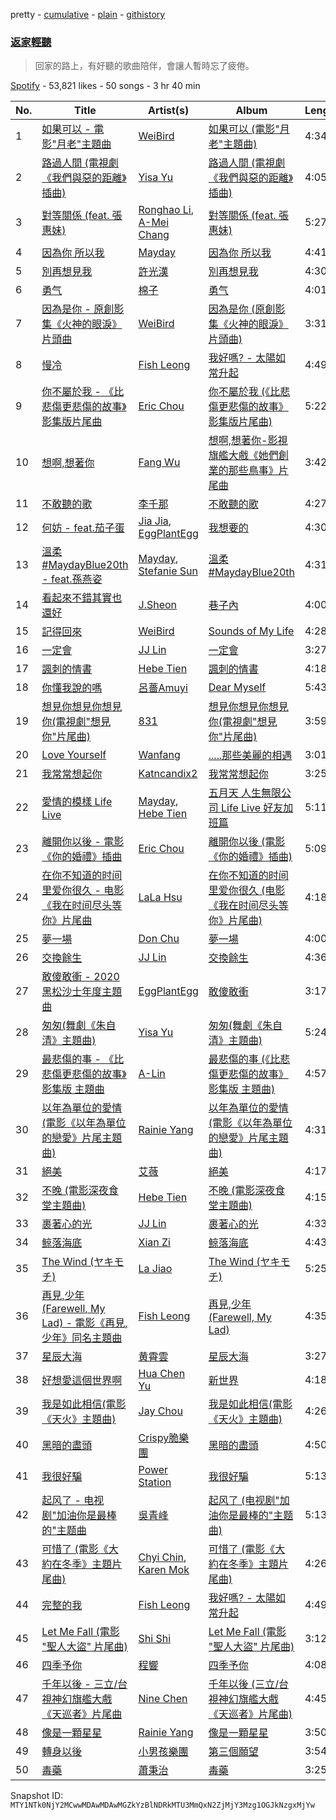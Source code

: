 pretty - [cumulative](/playlists/cumulative/37i9dQZF1DX74DDhiuyXIl.md) - [plain](/playlists/plain/37i9dQZF1DX74DDhiuyXIl) - [githistory](https://github.githistory.xyz/mackorone/spotify-playlist-archive/blob/main/playlists/plain/37i9dQZF1DX74DDhiuyXIl)

### [返家輕聽](https://open.spotify.com/playlist/37i9dQZF1DX74DDhiuyXIl)

> 回家的路上，有好聽的歌曲陪伴，會讓人暫時忘了疲倦。

[Spotify](https://open.spotify.com/user/spotify) - 53,821 likes - 50 songs - 3 hr 40 min

| No. | Title | Artist(s) | Album | Length |
|---|---|---|---|---|
| 1 | [如果可以 \- 電影"月老"主題曲](https://open.spotify.com/track/72OVnXDzugvrCU25lMi9au) | [WeiBird](https://open.spotify.com/artist/7y3HnWCFEvWj4KM9GFSkiX) | [如果可以 \(電影"月老"主題曲\)](https://open.spotify.com/album/6CGKNcn63JbPWljHtQi1L0) | 4:34 |
| 2 | [路過人間 \(電視劇《我們與惡的距離》插曲\)](https://open.spotify.com/track/7AD1bYfx0VfFCFZgEbsya4) | [Yisa Yu](https://open.spotify.com/artist/75CM5fojYdKYD0xYSFh22Z) | [路過人間 \(電視劇《我們與惡的距離》插曲\)](https://open.spotify.com/album/0lesN4AgiYrIZDexV1ivbC) | 4:05 |
| 3 | [對等關係 \(feat\. 張惠妹\)](https://open.spotify.com/track/4PMakIBWXujbe2MIsuZtOc) | [Ronghao Li](https://open.spotify.com/artist/0rTP0x4vRFSDbhtqcCqc8K), [A\-Mei Chang](https://open.spotify.com/artist/6noxsCszBEEK04kCehugOp) | [對等關係 \(feat\. 張惠妹\)](https://open.spotify.com/album/5gFrWCYLmqUyxCSQz58WC2) | 5:27 |
| 4 | [因為你 所以我](https://open.spotify.com/track/3oRP6yGs5d0kFpGRRzzaS8) | [Mayday](https://open.spotify.com/artist/16s0YTFcyjP4kgFwt7ktrY) | [因為你 所以我](https://open.spotify.com/album/0bLc2MyuEEP8eiMnd6v5Rt) | 4:41 |
| 5 | [別再想見我](https://open.spotify.com/track/7xv1df9mhiy8JyPvaUW61f) | [許光漢](https://open.spotify.com/artist/3hhUgkTf3fFYGogFMbV5Wv) | [別再想見我](https://open.spotify.com/album/0wH1j5vCOautchAN4S6DbX) | 4:30 |
| 6 | [勇气](https://open.spotify.com/track/5rY7xc2h5Imj6iFn97h8Qj) | [棉子](https://open.spotify.com/artist/6Y4Ur76H9vh8gw4QADaUKp) | [勇气](https://open.spotify.com/album/0CVoVI7UnycE7lcKcKqoeU) | 4:01 |
| 7 | [因為是你 \- 原創影集《火神的眼淚》片頭曲](https://open.spotify.com/track/0TqOMBOKodVMnr1NgMwOt7) | [WeiBird](https://open.spotify.com/artist/7y3HnWCFEvWj4KM9GFSkiX) | [因為是你 \(原創影集《火神的眼淚》片頭曲\)](https://open.spotify.com/album/5YSunwRv17InUanAfwwHhr) | 3:31 |
| 8 | [慢冷](https://open.spotify.com/track/3NNDJfWMGHuNpvHWTImmlW) | [Fish Leong](https://open.spotify.com/artist/3aIDSTKS9yH745GUQBxDcS) | [我好嗎? \- 太陽如常升起](https://open.spotify.com/album/13EgeVmtvcqQIdJJix6QzM) | 4:49 |
| 9 | [你不屬於我 \- 《比悲傷更悲傷的故事》影集版片尾曲](https://open.spotify.com/track/5Y47GrCrjQY44qFv8Gt0Gm) | [Eric Chou](https://open.spotify.com/artist/5fEQLwq1BWWQNR8GzhOIvi) | [你不屬於我 \(《比悲傷更悲傷的故事》影集版片尾曲\)](https://open.spotify.com/album/6tsPH97HyxcVfg5mEtOGdv) | 5:22 |
| 10 | [想啊,想著你](https://open.spotify.com/track/19Rl0IayqFowdGavS3k56E) | [Fang Wu](https://open.spotify.com/artist/2GluLnUHh09d9sUXwpoMJu) | [想啊,想著你\-影視旗艦大戲《她們創業的那些鳥事》片尾曲](https://open.spotify.com/album/031LPYqzaLIvDeUam8kN0c) | 3:42 |
| 11 | [不敢聽的歌](https://open.spotify.com/track/4vNQ1EfgVDbwxnsHdBl7Io) | [李千那](https://open.spotify.com/artist/0rOFGXlFK59NmUCHga8oZM) | [不敢聽的歌](https://open.spotify.com/album/6cmfWMoPzvzQe89VLRIXke) | 4:27 |
| 12 | [何妨 \- feat.茄子蛋](https://open.spotify.com/track/0YH4Oy7kDIglwp5yRPBjUA) | [Jia Jia](https://open.spotify.com/artist/5qUYuf6cIHU241KxPyDMBp), [EggPlantEgg](https://open.spotify.com/artist/6g641431O1Xkl7HAs2yFEg) | [我想要的](https://open.spotify.com/album/0BgXOIWCoxjO5Lh6z58o4S) | 4:30 |
| 13 | [溫柔 \#MaydayBlue20th \- feat.孫燕姿](https://open.spotify.com/track/40fcXSuSb80MekMZM1ei2J) | [Mayday](https://open.spotify.com/artist/16s0YTFcyjP4kgFwt7ktrY), [Stefanie Sun](https://open.spotify.com/artist/0SIXZXJCAhNU8sxK0qm7hn) | [溫柔 \#MaydayBlue20th](https://open.spotify.com/album/0hFNgUJRgBphC1NBJaZGI3) | 4:31 |
| 14 | [看起來不錯其實也還好](https://open.spotify.com/track/3zMmF25anSSUsnJmcYMbmF) | [J.Sheon](https://open.spotify.com/artist/4DEItwf281SHmTnS8q3Mn9) | [巷子內](https://open.spotify.com/album/7aNRNUuP1X1f6B1MxUp9QX) | 4:00 |
| 15 | [記得回來](https://open.spotify.com/track/2gC8kQbtDqzqFTnN4OAWoG) | [WeiBird](https://open.spotify.com/artist/7y3HnWCFEvWj4KM9GFSkiX) | [Sounds of My Life](https://open.spotify.com/album/2LmBCs61pclie64NIWqPWS) | 4:28 |
| 16 | [一定會](https://open.spotify.com/track/2W3RHGoIiSACvtk51Ehhxi) | [JJ Lin](https://open.spotify.com/artist/7Dx7RhX0mFuXhCOUgB01uM) | [一定會](https://open.spotify.com/album/1HM6brsnjlgf9bKaGGuibb) | 3:27 |
| 17 | [諷刺的情書](https://open.spotify.com/track/45KPkAhDwxLd62MybIxF1c) | [Hebe Tien](https://open.spotify.com/artist/14bJhryXGk6H6qlGzwj3W5) | [諷刺的情書](https://open.spotify.com/album/59aMP72DRMh9X5xuNdYTxN) | 4:18 |
| 18 | [你懂我說的嗎](https://open.spotify.com/track/2nQL1tJSOqx8mfVNJXuVNk) | [呂薔Amuyi](https://open.spotify.com/artist/2HYZy1ndUbE1sJw9zfOaEB) | [Dear Myself](https://open.spotify.com/album/5vtzx3WkGesmshvpPdJ5oC) | 5:43 |
| 19 | [想見你想見你想見你\(電視劇"想見你"片尾曲\)](https://open.spotify.com/track/69zgyr5HVKdInjeKpq1qHa) | [831](https://open.spotify.com/artist/3TtgOeQcNkf9WVDA4xPBJM) | [想見你想見你想見你\(電視劇"想見你"片尾曲\)](https://open.spotify.com/album/44M14sRDzNZBtfaSH9Au3i) | 3:59 |
| 20 | [Love Yourself](https://open.spotify.com/track/0rWyscDVZbgTKRKtjPPy1X) | [Wanfang](https://open.spotify.com/artist/468BFRg8N0wGREo2L4TXZp) | [.....那些美麗的相遇](https://open.spotify.com/album/71PV7hkfS3aqdW1b8aMEOb) | 3:01 |
| 21 | [我常常想起你](https://open.spotify.com/track/0Cs1Z7vadgSTNpVCTojnU7) | [Katncandix2](https://open.spotify.com/artist/3bnBRciC7Gz8urBu9gEQAw) | [我常常想起你](https://open.spotify.com/album/3NJsnRtqCIYSVkkj37O6Z2) | 3:25 |
| 22 | [愛情的模樣 Life Live](https://open.spotify.com/track/4b1SzvKg74EQ8ftVH0ke8Z) | [Mayday](https://open.spotify.com/artist/16s0YTFcyjP4kgFwt7ktrY), [Hebe Tien](https://open.spotify.com/artist/14bJhryXGk6H6qlGzwj3W5) | [五月天 人生無限公司 Life Live 好友加班篇](https://open.spotify.com/album/5Rfn5E0vo8RIUfWsr0B31Y) | 5:11 |
| 23 | [離開你以後 \- 電影《你的婚禮》插曲](https://open.spotify.com/track/4cSCMlCcY65zlz1ZPhqsCe) | [Eric Chou](https://open.spotify.com/artist/5fEQLwq1BWWQNR8GzhOIvi) | [離開你以後 \(電影《你的婚禮》插曲\)](https://open.spotify.com/album/5CPLcd9fvDNZz4xkAuoovk) | 5:09 |
| 24 | [在你不知道的时间里爱你很久 \- 电影《我在时间尽头等你》片尾曲](https://open.spotify.com/track/103IeGsEatrmA2Q4Vb1RpM) | [LaLa Hsu](https://open.spotify.com/artist/3dI4Io8XE33J2o04ZwjR0Y) | [在你不知道的时间里爱你很久 \(电影《我在时间尽头等你》片尾曲\)](https://open.spotify.com/album/3XPJqAQ3az7bQg3H5Ohr9y) | 4:18 |
| 25 | [夢一場](https://open.spotify.com/track/1lpJhCL8fJIFSlDhoZNPhv) | [Don Chu](https://open.spotify.com/artist/3PaGbJTBNMBBp6RCW3ZiDM) | [夢一場](https://open.spotify.com/album/5RS86ybDku4OHUh63ij4q7) | 4:00 |
| 26 | [交換餘生](https://open.spotify.com/track/4daA20tBusVX29bUWgd8Dw) | [JJ Lin](https://open.spotify.com/artist/7Dx7RhX0mFuXhCOUgB01uM) | [交換餘生](https://open.spotify.com/album/01m6dzbrm0kl8SmEqWoac6) | 4:36 |
| 27 | [敢傻敢衝 \- 2020黑松沙士年度主題曲](https://open.spotify.com/track/3V0psPzZ73wCDh4BmM7izM) | [EggPlantEgg](https://open.spotify.com/artist/6g641431O1Xkl7HAs2yFEg) | [敢傻敢衝](https://open.spotify.com/album/3W8AXuHbge4JtOzjhmLIpo) | 3:17 |
| 28 | [匆匆\(舞劇《朱自清》主題曲\)](https://open.spotify.com/track/3cdudO4RfPsYfia9aVJKgh) | [Yisa Yu](https://open.spotify.com/artist/75CM5fojYdKYD0xYSFh22Z) | [匆匆\(舞劇《朱自清》主題曲\)](https://open.spotify.com/album/4Y26FrufaEEVNUVXP0gQxA) | 5:24 |
| 29 | [最悲傷的事 \- 《比悲傷更悲傷的故事》影集版 主題曲](https://open.spotify.com/track/1uFmbLzPHHoweD5HEKg240) | [A\-Lin](https://open.spotify.com/artist/28gf2piFx6cAKOMIwcky5a) | [最悲傷的事 \(《比悲傷更悲傷的故事》影集版 主題曲\)](https://open.spotify.com/album/5wwMx4hWNkUijoyTVdXwln) | 4:57 |
| 30 | [以年為單位的愛情\(電影《以年為單位的戀愛》片尾主題曲\)](https://open.spotify.com/track/5f939ccwoOJXxU2Sj6RxU4) | [Rainie Yang](https://open.spotify.com/artist/0MEchSWR9pJvw1S5CV3Kuk) | [以年為單位的愛情\(電影《以年為單位的戀愛》片尾主題曲\)](https://open.spotify.com/album/7vLFjY35aHSs0xwkzCTVAR) | 4:31 |
| 31 | [絕美](https://open.spotify.com/track/1OTkBssUemEQ5TeaNNXqzB) | [艾薇](https://open.spotify.com/artist/0RaC2hXyniYsju0mCSNz90) | [絕美](https://open.spotify.com/album/0AIaDVgrx7XBepz6pJEfrn) | 4:17 |
| 32 | [不晚 \(電影深夜食堂主題曲\)](https://open.spotify.com/track/7t40YRK7GQBf5pqtOzMcF6) | [Hebe Tien](https://open.spotify.com/artist/14bJhryXGk6H6qlGzwj3W5) | [不晚 \(電影深夜食堂主題曲\)](https://open.spotify.com/album/6tZboJANkkm5LGhlUnhkRQ) | 4:15 |
| 33 | [裹著心的光](https://open.spotify.com/track/4qasQt2JsuBK8ZwERwuAZO) | [JJ Lin](https://open.spotify.com/artist/7Dx7RhX0mFuXhCOUgB01uM) | [裹著心的光](https://open.spotify.com/album/5Ahq8CVYewyMVVjIcHgqUO) | 4:33 |
| 34 | [鲸落海底](https://open.spotify.com/track/6SCJVKQdBc4KDDCafZ4S8p) | [Xian Zi](https://open.spotify.com/artist/2CBuGdj5Nmgx1VfrgLnGoJ) | [鲸落海底](https://open.spotify.com/album/7dHNvUWY9c3nix7Stp8zMy) | 4:43 |
| 35 | [The Wind \(ヤキモチ\)](https://open.spotify.com/track/1SCWdnVZia7xL07c3NPgY3) | [La Jiao](https://open.spotify.com/artist/3yZMiB20tCWB68QWMz9q2k) | [The Wind \(ヤキモチ\)](https://open.spotify.com/album/19qSjegwcP8NYsQnX623bp) | 5:25 |
| 36 | [再見,少年 \(Farewell, My Lad\) \- 電影《再見,少年》同名主題曲](https://open.spotify.com/track/5KSOS6tZc3kl2BNdDdyRDR) | [Fish Leong](https://open.spotify.com/artist/3aIDSTKS9yH745GUQBxDcS) | [再見,少年 \(Farewell, My Lad\)](https://open.spotify.com/album/17FoOLd2lSTX3XtSYFaG3p) | 4:35 |
| 37 | [星辰大海](https://open.spotify.com/track/47O6EPP78iQOOma2OVsYwS) | [黄霄雲](https://open.spotify.com/artist/4vcc1VAbvzJjbMTsPYL6OU) | [星辰大海](https://open.spotify.com/album/6TMqv3zCwNxM8JbNeUpk4P) | 3:27 |
| 38 | [好想愛這個世界啊](https://open.spotify.com/track/4dCJwNoQG5Fx42pqIz99Vn) | [Hua Chen Yu](https://open.spotify.com/artist/7v7bP8NfcMYh4sDADEAy6Z) | [新世界](https://open.spotify.com/album/0Iop0Fib806nAGvI6EPZrZ) | 4:18 |
| 39 | [我是如此相信\(電影《天火》主題曲\)](https://open.spotify.com/track/0qgZJeru7Sw3wRBOGV6H89) | [Jay Chou](https://open.spotify.com/artist/2elBjNSdBE2Y3f0j1mjrql) | [我是如此相信\(電影《天火》主題曲\)](https://open.spotify.com/album/6QxYLlLu4gVBeNs1wZoKoZ) | 4:26 |
| 40 | [黑暗的盡頭](https://open.spotify.com/track/28CLaWua9bFuh66F1whfW5) | [Crispy脆樂團](https://open.spotify.com/artist/5AO5nzx14PfLNfVgYVd0rw) | [黑暗的盡頭](https://open.spotify.com/album/2hIAj2xj4LDiUzButN29Ce) | 4:50 |
| 41 | [我很好騙](https://open.spotify.com/track/5VJV7hZSVV81OrQN3VDmfM) | [Power Station](https://open.spotify.com/artist/6zCAdMK7SVxKyGMnAc26Cy) | [我很好騙](https://open.spotify.com/album/7f0TsfTwdRaujau4u25Jsq) | 5:13 |
| 42 | [起风了 \- 电视剧"加油你是最棒的"主题曲](https://open.spotify.com/track/5ZiMscIUd9Gozq4JFPnlJQ) | [吳青峰](https://open.spotify.com/artist/5a5vu4RzsAHdKN0aYyblZ8) | [起风了 \(电视剧"加油你是最棒的"主题曲\)](https://open.spotify.com/album/1ETGJpJwupn8IEv4XYxcE7) | 5:13 |
| 43 | [可惜了 \(電影《大約在冬季》主題片尾曲\)](https://open.spotify.com/track/6t9yroLrmNDVfOV2AicYmm) | [Chyi Chin](https://open.spotify.com/artist/4VhiuMC32Qj7pVW3e6Nlms), [Karen Mok](https://open.spotify.com/artist/6jlz5QSUqbKE4vnzo2qfP1) | [可惜了 \(電影《大約在冬季》主題片尾曲\)](https://open.spotify.com/album/6tjVDuKYuqubiBizWK4Asq) | 4:26 |
| 44 | [完整的我](https://open.spotify.com/track/6b4lo9VraG23VigqszlKuI) | [Fish Leong](https://open.spotify.com/artist/3aIDSTKS9yH745GUQBxDcS) | [我好嗎? \- 太陽如常升起](https://open.spotify.com/album/13EgeVmtvcqQIdJJix6QzM) | 4:49 |
| 45 | [Let Me Fall \(電影 "聖人大盜" 片尾曲\)](https://open.spotify.com/track/6NSIhIAlPt7ibeTERkiqTc) | [Shi Shi](https://open.spotify.com/artist/4XKp9GFAQfsh2NflSRnHQi) | [Let Me Fall \(電影 "聖人大盜" 片尾曲\)](https://open.spotify.com/album/6NGi0ac8CqDapbpM1Zqbcq) | 3:12 |
| 46 | [四季予你](https://open.spotify.com/track/0upiMcFbQHH51etgz4xK0l) | [程響](https://open.spotify.com/artist/7nKA1c1Qn6nI0XA8yburf3) | [四季予你](https://open.spotify.com/album/4csJfkLKIaltiP8ALv7H0S) | 4:08 |
| 47 | [千年以後 \- 三立/台視神幻旗艦大戲《天巡者》片尾曲](https://open.spotify.com/track/26IMkJibNcV5H51fA9KCB0) | [Nine Chen](https://open.spotify.com/artist/4MMQmzYiUiuD8VwjrJu3v6) | [千年以後 \(三立/台視神幻旗艦大戲《天巡者》片尾曲\)](https://open.spotify.com/album/7tyFF1jNPVyP6GtzD5wYgc) | 4:45 |
| 48 | [像是一顆星星](https://open.spotify.com/track/6SMLP3dTwRTuc1E1YUjrB1) | [Rainie Yang](https://open.spotify.com/artist/0MEchSWR9pJvw1S5CV3Kuk) | [像是一顆星星](https://open.spotify.com/album/12UdZ0g89H8qexIJJZZfxS) | 3:50 |
| 49 | [轉身以後](https://open.spotify.com/track/5obVTP9NuZteplNYJiEYAd) | [小男孩樂團](https://open.spotify.com/artist/4N9mUjAWoNCkLN0kCxzaL5) | [第三個願望](https://open.spotify.com/album/78m2xNrF05ernsv6Rp94qx) | 3:54 |
| 50 | [毒藥](https://open.spotify.com/track/34YwC7hZlGeIyIZGir8WHE) | [蕭秉治](https://open.spotify.com/artist/0Ej4GfzIcW3dWP0rC5d4x1) | [毒藥](https://open.spotify.com/album/49FXdUp7VMFszWjZSHlvWc) | 3:25 |

Snapshot ID: `MTY1NTk0NjY2MCwwMDAwMDAwMGZkYzBlNDRkMTU3MmQxN2ZjMjY3Mzg1OGJkNzgxMjYw`

